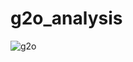 # g2o_analysis
![g2o]("https://github.com/zouyajing/g2o_analysis/blob/main/v2-fb35b76967fb6a81bdb35b17aa334d26_r.jpeg?raw=true" "")
